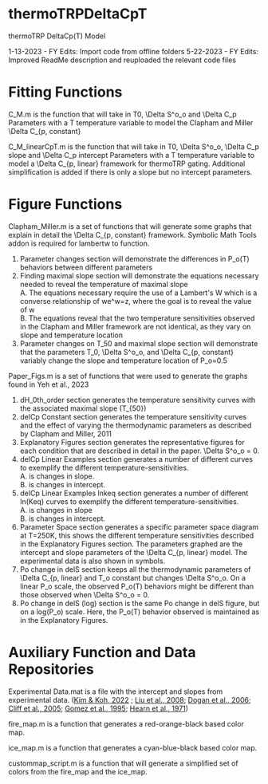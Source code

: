# thermoTRPDeltaCpT
thermoTRP DeltaCp(T) Model

1-13-2023 - FY Edits: Import code from offline folders
5-22-2023 - FY Edits: Improved ReadMe description and reuploaded the relevant code files

# Fitting Functions
C_M.m is the function that will take in T0, \Delta S^o_o and \Delta C_p Parameters with a T temperature variable to model the Clapham and Miller \Delta C_{p, constant} 

C_M_linearCpT.m is the function that will take in T0, \Delta S^o_o, \Delta C_p slope and \Delta C_p intercept Parameters with a T temperature variable  to model a \Delta C_{p, linear} framework for thermoTRP gating. Additional simplification is added if there is only a slope but no intercept parameters.

# Figure Functions
Clapham_Miller.m is a set of functions that will generate some graphs that explain in detail the \Delta C_{p, constant} framework. Symbolic Math Tools addon is required for lambertw to function.
1.  Parameter changes section will demonstrate the differences in P_o(T) behaviors between different parameters
2.  Finding maximal slope section will demonstrate the equations necessary needed to reveal the temperature of maximal slope    
A.  The equations necessary require the use of a Lambert's W which is a converse relationship of we^w=z, where the goal is to reveal the value of w    
B.  The equations reveal that the two temperature sensitivities observed in the Clapham and Miller framework are not identical, as they vary on slope and temperature location
3.  Parameter changes on T_50 and maximal slope section will demonstrate that the parameters T_0, \Delta S^o_o, and \Delta C_{p, constant} variably change the slope and temperature location of P_o=0.5

Paper_Figs.m is a set of functions that were used to generate the graphs found in Yeh et al., 2023
1.  dH_0th_order section generates the temperature sensitivity curves with the associated maximal slope (T_{50})
2.  delCp Constant section generates the temperature sensitivity curves and the effect of varying the thermodynamic parameters as described by Clapham and Miller, 2011
3.  Explanatory Figures section generates the representative figures for each condition that are described in detail in the paper. \Delta S^o_o = 0.
4.  delCp Linear Examples section generates a number of different curves to exemplify the different temperature-sensitivities.    
A. is changes in slope.    
B. is changes in intercept.
6.  delCp Linear Examples lnkeq section generates a number of different ln(Keq) curves to exemplify the different temperature-sensitivities.    
A. is changes in slope    
B. is changes in intercept.
8.  Parameter Space section generates a specific parameter space diagram at T=250K, this shows the different temperature sensitivities described in the Explanatory Figures section. The parameters graphed are the intercept and slope parameters of the \Delta C_{p, linear} model. The experimental data is also shown in symbols.
9.  Po change in delS section keeps all the thermodynamic parameters of \Delta C_{p, linear} and T_o constant but changes \Delta S^o_o. On a linear P_o scale, the observed P_o(T) behaviors might be different than those observed when \Delta S^o_o = 0.
10.  Po change in delS (log) section is the same Po change in delS figure, but on a log(P_o) scale. Here, the P_o(T) behavior observed is maintained as in the Explanatory Figures.
  

# Auxiliary Function and Data Repositories
Experimental Data.mat is a file with the intercept and slopes from experimental data. ([Kim & Koh, 2022](https://www.doi.org/10.1016/J.BBRC.2022.03.056) ; [Liu et al., 2008](https://www.doi.org/10.1529/BIOPHYSJ.107.117697); [Dogan et al., 2006](https://www.doi.org/10.1016/j.jmb.2006.04.041); [Cliff et al., 2005](https://www.doi.org/10.1016/j.jmb.2004.12.017); [Gomez et al., 1995](https://www.doi.org/10.1002/prot.340220410); [Hearn et al., 1971](https://www.doi.org/10.1021/bi00781a013))

fire_map.m is a function that generates a red-orange-black based color map.

ice_map.m is a function that generates a cyan-blue-black based color map.

custommap_script.m is a function that will generate a simplified set of colors from the fire_map and the ice_map.
